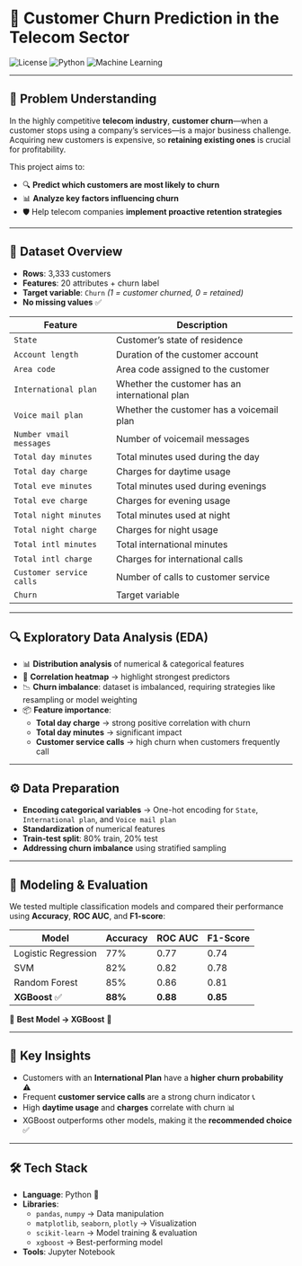 # 📡 Customer Churn Prediction in the Telecom Sector  

![License](https://img.shields.io/badge/license-MIT-green?style=flat-square)
![Python](https://img.shields.io/badge/Python-3.10+-blue?style=flat-square)
![Machine Learning](https://img.shields.io/badge/Machine%20Learning-Enabled-orange?style=flat-square)

---

## 🧠 Problem Understanding  

In the highly competitive **telecom industry**, **customer churn**—when a customer stops using a company’s services—is a major business challenge.  
Acquiring new customers is expensive, so **retaining existing ones** is crucial for profitability.  

This project aims to:  
- 🔍 **Predict which customers are most likely to churn**  
- 📊 **Analyze key factors influencing churn**  
- 🛡️ Help telecom companies **implement proactive retention strategies**  

---

## 📂 Dataset Overview  

- **Rows**: 3,333 customers  
- **Features**: 20 attributes + churn label  
- **Target variable**: `Churn` *(1 = customer churned, 0 = retained)*  
- **No missing values** ✅  

| **Feature**                | **Description**                                |
|---------------------------|-----------------------------------------------|
| `State`                   | Customer’s state of residence               |
| `Account length`          | Duration of the customer account            |
| `Area code`              | Area code assigned to the customer          |
| `International plan`     | Whether the customer has an international plan |
| `Voice mail plan`        | Whether the customer has a voicemail plan    |
| `Number vmail messages`  | Number of voicemail messages                |
| `Total day minutes`      | Total minutes used during the day           |
| `Total day charge`       | Charges for daytime usage                   |
| `Total eve minutes`      | Total minutes used during evenings          |
| `Total eve charge`       | Charges for evening usage                   |
| `Total night minutes`    | Total minutes used at night                 |
| `Total night charge`     | Charges for night usage                     |
| `Total intl minutes`     | Total international minutes                |
| `Total intl charge`      | Charges for international calls             |
| `Customer service calls` | Number of calls to customer service         |
| `Churn`                  | Target variable                            |

---

## 🔍 Exploratory Data Analysis (EDA)  

- 📊 **Distribution analysis** of numerical & categorical features  
- 🔗 **Correlation heatmap** → highlight strongest predictors  
- 📉 **Churn imbalance**: dataset is imbalanced, requiring strategies like resampling or model weighting  
- 📦 **Feature importance**:  
    - **Total day charge** → strong positive correlation with churn  
    - **Total day minutes** → significant impact  
    - **Customer service calls** → high churn when customers frequently call  


---

## ⚙️ Data Preparation  

- **Encoding categorical variables** → One-hot encoding for `State`, `International plan`, and `Voice mail plan`
- **Standardization** of numerical features  
- **Train-test split**: 80% train, 20% test  
- **Addressing churn imbalance** using stratified sampling  

---

## 🤖 Modeling & Evaluation  

We tested multiple classification models and compared their performance using **Accuracy**, **ROC AUC**, and **F1-score**:

| **Model**             | **Accuracy** | **ROC AUC** | **F1-Score** |
|----------------------|--------------|-------------|--------------|
| Logistic Regression  | 77%          | 0.77        | 0.74         |
| SVM                  | 82%          | 0.82        | 0.78         |
| Random Forest        | 85%          | 0.86        | 0.81         |
| **XGBoost** ✅        | **88%**      | **0.88**    | **0.85**     |

📌 **Best Model → XGBoost** 🎯  

---



## 📌 Key Insights  

- Customers with an **International Plan** have a **higher churn probability** ⚠️  
- Frequent **customer service calls** are a strong churn indicator 📞  
- High **daytime usage** and **charges** correlate with churn 📊  
- XGBoost outperforms other models, making it the **recommended choice** ✅  

---

## 🛠️ Tech Stack  

- **Language**: Python 🐍  
- **Libraries**:  
  - `pandas`, `numpy` → Data manipulation  
  - `matplotlib`, `seaborn`, `plotly` → Visualization  
  - `scikit-learn` → Model training & evaluation  
  - `xgboost` → Best-performing model  
- **Tools**: Jupyter Notebook  


